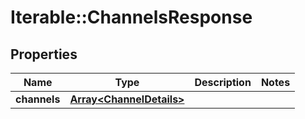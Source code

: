 # Iterable::ChannelsResponse

## Properties
Name | Type | Description | Notes
------------ | ------------- | ------------- | -------------
**channels** | [**Array&lt;ChannelDetails&gt;**](ChannelDetails.md) |  | 

